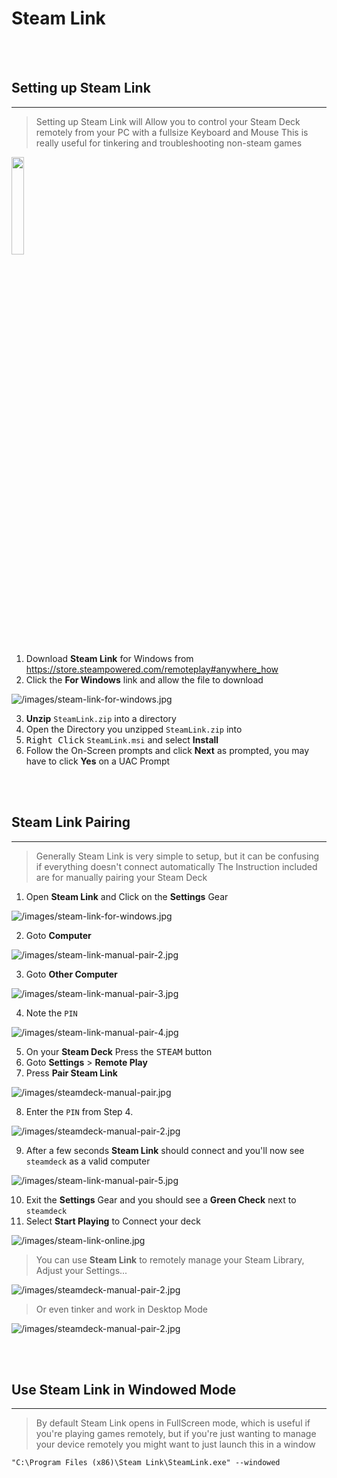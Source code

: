 # Steam Link 

<!-- ANCHOR BLOCK: needs to be 2 BR above the actual header due to GitHubs frame -->
<a name="setting-up-steamlink-anchor"></a>
<BR><BR>

## Setting up Steam Link
---

> Setting up Steam Link will Allow you to control your Steam Deck remotely from your PC with a fullsize Keyboard and Mouse
> This is really useful for tinkering and troubleshooting non-steam games

<img src="/images/steam-link-example.jpg" height="20%x">

<!-- ![/images/steam-link-example.jpg](/images/steam-link-example.jpg|width=100) -->

1. Download **Steam Link** for Windows from https://store.steampowered.com/remoteplay#anywhere_how
2. Click the **For Windows** link and allow the file to download

![/images/steam-link-for-windows.jpg](/images/steam-link-for-windows.jpg)

3. **Unzip** `SteamLink.zip` into a directory
4. Open the Directory you unzipped `SteamLink.zip` into
5. <kbd>Right Click</kbd> `SteamLink.msi` and select **Install**
6. Follow the On-Screen prompts and click **Next** as prompted, you may have to click **Yes** on a UAC Prompt

<!-- ANCHOR BLOCK: needs to be 2 BR above the actual header due to GitHubs frame -->
<a name="steamlink-pairing"></a>
<BR><BR>

## Steam Link Pairing
---

> Generally Steam Link is very simple to setup, but it can be confusing if everything doesn't connect automatically
> The Instruction included are for manually pairing your Steam Deck

1. Open **Steam Link** and Click on the **Settings** Gear

![/images/steam-link-for-windows.jpg](/images/steam-link-manual-pair-1.jpg)

2. Goto **Computer**

![/images/steam-link-manual-pair-2.jpg](/images/steam-link-manual-pair-2.jpg)

3. Goto **Other Computer**

![/images/steam-link-manual-pair-3.jpg](/images/steam-link-manual-pair-3.jpg)

4. Note the `PIN` 

![/images/steam-link-manual-pair-4.jpg](/images/steam-link-manual-pair-4.jpg)

5. On your **Steam Deck** Press the <kbd>STEAM</kbd> button
6. Goto **Settings** > **Remote Play**
7. Press **Pair Steam Link**

![/images/steamdeck-manual-pair.jpg](/images/steamdeck-manual-pair.jpg)

8. Enter the `PIN` from Step 4.

![/images/steamdeck-manual-pair-2.jpg](/images/steamdeck-manual-pair-2.jpg)

9. After a few seconds **Steam Link** should connect and you'll now see `steamdeck` as a valid computer

![/images/steam-link-manual-pair-5.jpg](/images/steam-link-manual-pair-5.jpg)

10. Exit the **Settings** Gear and you should see a **Green Check** next to `steamdeck`
11. Select **Start Playing** to Connect your deck

![/images/steam-link-online.jpg](/images/steam-link-online.jpg)

> You can use **Steam Link** to remotely manage your Steam Library, Adjust your Settings...

![/images/steamdeck-manual-pair-2.jpg](/images/steam-link-home.jpg)

> Or even tinker and work in Desktop Mode

![/images/steamdeck-manual-pair-2.jpg](/images/steam-link-desktop.jpg)

<!-- ANCHOR BLOCK: needs to be 2 BR above the actual header due to GitHubs frame -->
<a name="steamlink-windowed-mode-anchor"></a>
<BR><BR>

## Use Steam Link in Windowed Mode
---

> By default Steam Link opens in FullScreen mode, which is useful if you're playing games remotely, but if you're just wanting to manage your device remotely you might want to just launch this in a window

```
"C:\Program Files (x86)\Steam Link\SteamLink.exe" --windowed
```